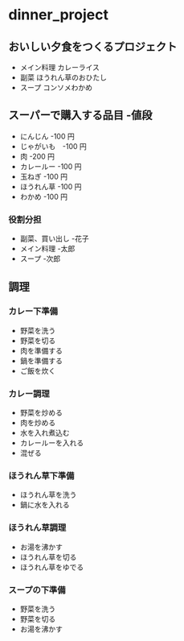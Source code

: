 # dinner_project

## おいしい夕食をつくるプロジェクト

- メイン料理 カレーライス
- 副菜 ほうれん草のおひたし
- スープ コンソメわかめ

## スーパーで購入する品目 -値段

- にんじん -100 円
- じゃがいも　-100 円
- 肉 -200 円
- カレールー -100 円
- 玉ねぎ -100 円
- ほうれん草 -100 円
- わかめ -100 円

### 役割分担

- 副菜、買い出し -花子
- メイン料理 -太郎
- スープ -次郎

## 調理

### カレー下準備

- 野菜を洗う
- 野菜を切る
- 肉を準備する
- 鍋を準備する
- ご飯を炊く

### カレー調理

- 野菜を炒める
- 肉を炒める
- 水を入れ煮込む
- カレールーを入れる
- 混ぜる

### ほうれん草下準備

- ほうれん草を洗う
- 鍋に水を入れる

### ほうれん草調理

- お湯を沸かす
- ほうれん草を切る
- ほうれん草をゆでる

### スープの下準備

- 野菜を洗う
- 野菜を切る
- お湯を沸かす
